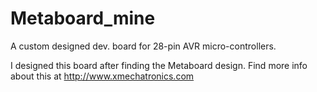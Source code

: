 Metaboard_mine
==============

A custom designed dev. board for 28-pin AVR micro-controllers.

I designed this board after finding the Metaboard design. Find more info about this at http://www.xmechatronics.com
